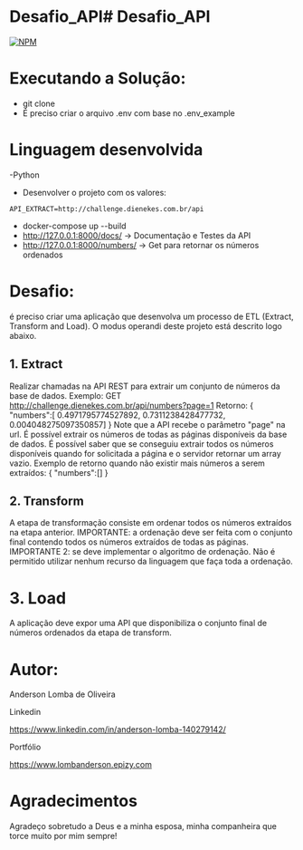 # Desafio_API# Desafio_API
[![NPM](https://img.shields.io/npm/l/react)](https://github.com/LombaAnderson/Desafio_API/blob/main/LICENSE)

# Executando a Solução:
- git clone
- É preciso criar o arquivo .env com base no .env_example 

# Linguagem desenvolvida
-Python

- Desenvolver o projeto com os valores:
```
API_EXTRACT=http://challenge.dienekes.com.br/api
```
- docker-compose up --build
- http://127.0.0.1:8000/docs/ -> Documentação e Testes da API
- http://127.0.0.1:8000/numbers/ -> Get para retornar os números ordenados

# Desafio:

é preciso criar uma aplicação que desenvolva um processo de ETL (Extract, Transform and Load). O modus operandi deste projeto está descrito logo abaixo.

## 1. Extract
Realizar chamadas na API REST para extrair um conjunto de números da base de dados.
Exemplo:
GET http://challenge.dienekes.com.br/api/numbers?page=1 Retorno:
{ "numbers":[ 0.4971795774527892, 0.7311238428477732, 0.004048275097350857] }
Note que a API recebe o parâmetro "page" na url. É possível extrair os números de todas as páginas disponíveis da base de dados. É possível saber que se conseguiu extrair todos os números disponíveis quando for solicitada a página e o servidor retornar um array vazio.
Exemplo de retorno quando não existir mais números a serem extraídos:
{ "numbers":[] }


## 2. Transform
A etapa de transformação consiste em ordenar todos os números extraídos na etapa anterior.
IMPORTANTE: a ordenação deve ser feita com o conjunto final contendo todos os números extraídos de todas as páginas.
IMPORTANTE 2: se deve implementar o algoritmo de ordenação. Não é permitido utilizar nenhum recurso da linguagem que faça toda a ordenação.


# 3. Load
A aplicação deve expor uma API que disponibiliza o conjunto final de números ordenados da etapa de transform. 

# Autor:
Anderson Lomba de Oliveira

Linkedin

https://www.linkedin.com/in/anderson-lomba-140279142/

Portfólio

https://www.lombanderson.epizy.com

# Agradecimentos

Agradeço sobretudo a Deus e a minha esposa, minha companheira que torce muito por mim sempre!
